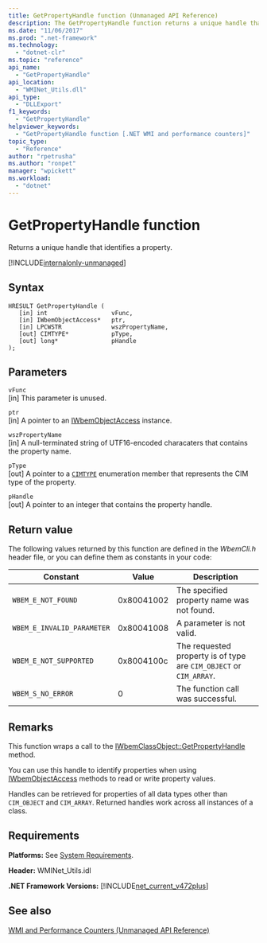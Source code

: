 ```yaml
---
title: GetPropertyHandle function (Unmanaged API Reference)
description: The GetPropertyHandle function returns a unique handle that identies a property.
ms.date: "11/06/2017"
ms.prod: ".net-framework"
ms.technology: 
  - "dotnet-clr"
ms.topic: "reference"
api_name: 
  - "GetPropertyHandle"
api_location: 
  - "WMINet_Utils.dll"
api_type: 
  - "DLLExport"
f1_keywords: 
  - "GetPropertyHandle"
helpviewer_keywords: 
  - "GetPropertyHandle function [.NET WMI and performance counters]"
topic_type: 
  - "Reference"
author: "rpetrusha"
ms.author: "ronpet"
manager: "wpickett"
ms.workload: 
  - "dotnet"
---
```

# GetPropertyHandle function
Returns a unique handle that identifies a property.

[!INCLUDE[internalonly-unmanaged](../../../../includes/internalonly-unmanaged.md)]
    
## Syntax  
  
```  
HRESULT GetPropertyHandle (
   [in] int                  vFunc, 
   [in] IWbemObjectAccess*   ptr, 
   [in] LPCWSTR              wszPropertyName,
   [out] CIMTYPE*            pType,
   [out] long*               pHandle
); 
```  

## Parameters

`vFunc`  
[in] This parameter is unused.

`ptr`  
[in] A pointer to an [IWbemObjectAccess](https://msdn.microsoft.com/library/aa391770(v=vs.85).aspx) instance.

`wszPropertyName`  
[in] A null-terminated string of UTF16-encoded characaters that contains the property name.   

`pType`  
[out] A pointer to a [`CIMTYPE`](https://msdn.microsoft.com/library/aa386309(v=vs.85).aspx) enumeration member that represents the CIM type of the property.

`pHandle`   
[out] A pointer to an integer that contains the property handle.

## Return value

The following values returned by this function are defined in the *WbemCli.h* header file, or you can define them as constants in your code:

|Constant  |Value  |Description  |
|---------|---------|---------|
|`WBEM_E_NOT_FOUND` | 0x80041002 | The specified property name was not found. |
|`WBEM_E_INVALID_PARAMETER` | 0x80041008 | A parameter is not valid. |
|`WBEM_E_NOT_SUPPORTED` | 0x8004100c | The requested property is of type are `CIM_OBJECT` or `CIM_ARRAY`. |
|`WBEM_S_NO_ERROR` | 0 | The function call was successful.  |
  
## Remarks

This function wraps a call to the [IWbemClassObject::GetPropertyHandle](https://msdn.microsoft.com/library/aa391771(v=vs.85).aspx) method.

You can use this handle to identify properties when using  [IWbemObjectAccess](https://msdn.microsoft.com/library/aa391770(v=vs.85).aspx) methods to read or write property values.

Handles can be retrieved for properties of all data types other than `CIM_OBJECT` and `CIM_ARRAY`. Returned handles work across all instances of a class.

## Requirements  
**Platforms:** See [System Requirements](../../../../docs/framework/get-started/system-requirements.md).  
  
 **Header:** WMINet_Utils.idl  
  
 **.NET Framework Versions:** [!INCLUDE[net_current_v472plus](../../../../includes/net-current-v472plus.md)]  
  
## See also  
[WMI and Performance Counters (Unmanaged API Reference)](index.md)

